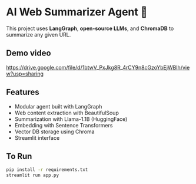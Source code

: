 # AI Web Summarizer Agent 🚀

This project uses **LangGraph**, **open-source LLMs**, and **ChromaDB** to summarize any given URL.

## Demo video
https://drive.google.com/file/d/1btwV_PxJkg8R_4rCY9n8cGzoYbEjWBIh/view?usp=sharing

## Features
- Modular agent built with LangGraph
- Web content extraction with BeautifulSoup
- Summarization with Llama-1.1B (HuggingFace)
- Embedding with Sentence Transformers
- Vector DB storage using Chroma
- Streamlit interface

## To Run
```bash
pip install -r requirements.txt
streamlit run app.py
